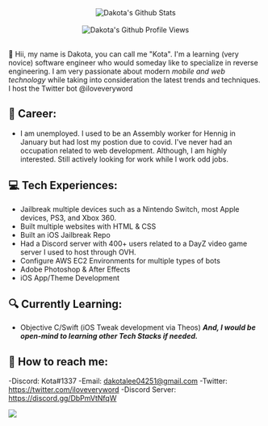 <div align="center">
  <img src="https://github-readme-stats.vercel.app/api?username=r31gndev&show_icons=true&theme=dracula" alt="Dakota's Github Stats">
  <br><br>
  <img src="https://komarev.com/ghpvc/?username=r31gndev&color=F4A4B5&style=flat" alt="Dakota's Github Profile Views" />
</div>
<br>

👋 Hii, my name is Dakota, you can call me "Kota". I'm a learning (very novice) software engineer who would someday like to specialize in reverse engineering. I am very passionate about modern *mobile and web technology* while taking into consideration the latest trends and techniques. I host the Twitter bot @iloveveryword<br/>

## 💼 Career: 
- I am unemployed. I used to be an Assembly worker for Hennig in January but had lost my postion due to covid. I've never had an occupation related to web development. Although, I am highly interested. Still actively looking for work while I work odd jobs.

## 💻 Tech Experiences:
- Jailbreak multiple devices such as a Nintendo Switch, most Apple devices, PS3, and Xbox 360.
- Built multiple websites with HTML & CSS
- Built an iOS Jailbreak Repo
- Had a Discord server with 400+ users related to a DayZ video game server I used to host through OVH.
- Configure AWS EC2 Environments for multiple types of bots
- Adobe Photoshop & After Effects
- iOS App/Theme Development

## 🔍 Currently Learning:
- Objective C/Swift (iOS Tweak development via Theos)
***And, I would be open-mind to learning other Tech Stacks if needed.***

## 🚀 How to reach me:
-Discord: Kota#1337
-Email: dakotalee04251@gmail.com
-Twitter: https://twitter.com/iloveveryword
-Discord Server: https://discord.gg/DbPmVtNfqW

<a href="https://discord.com/users/905272587674853376">
  <img src="https://media.discordapp.net/attachments/1045839410903650394/1046704605326745680/XenRec.gif" align="left" />
</a>
